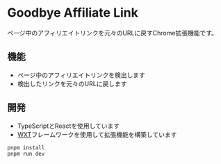 # Goodbye Affiliate Link

ページ中のアフィリエイトリンクを元々のURLに戻すChrome拡張機能です。

## 機能

- ページ中のアフィリエイトリンクを検出します
- 検出したリンクを元々のURLに戻します

## 開発

- TypeScriptとReactを使用しています
- [WXT](https://wxt.dev)フレームワークを使用して拡張機能を構築しています

```shell
pnpm install
pnpm run dev
```
